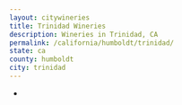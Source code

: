 ```yaml
---
layout: citywineries
title: Trinidad Wineries
description: Wineries in Trinidad, CA
permalink: /california/humboldt/trinidad/
state: ca
county: humboldt
city: trinidad
---
```

-

